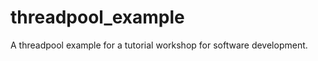 threadpool_example
==================

A threadpool example for a tutorial workshop for software development.
